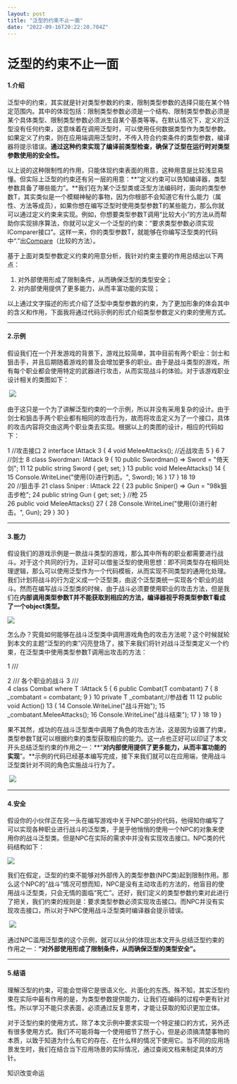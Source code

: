 ```yaml
---
layout: post
title: "泛型的约束不止一面"
date: "2022-09-16T20:22:20.704Z"
---
```

泛型的约束不止一面
=========

#### 1.介绍

泛型中的约束，其实就是针对类型参数的约束，限制类型参数的选择只能在某个特定范围内。其中的体现包括：限制类型参数必须是一个结构、限制类型参数必须是某个具体类型、限制类型参数必须派生自某个基类等等。在默认情况下，定义的泛型没有任何约束，这意味着在调用泛型时，可以使用任何数据类型作为类型参数。如果定义了约束，则在应用端调用泛型时，不传入符合约束条件的类型参数，编译器将提示错误。**通过这种约束实现了编译前类型检查，确保了泛型在运行时对类型参数使用的安全性。**

以上说的这种限制性的作用，只能体现约束表面的用意，这种用意是比较浅显易懂。但实际上泛型的约束还有另一层的用意：**“定义约束可以告知编译器，类型参数具备了哪些能力”。**我们在为某个泛型类或泛型方法编码时，面向的类型参数T，其实类似是一个模糊神秘的事物，因为你根部不会知道它有什么能力（属性、方法等成员），如果你想在编写泛型时使用类型参数T的某些能力，那么你就可以通过定义约束来实现。例如，你想要类型参数T调用“比较大小”的方法从而帮助你实现排序算法，你就可以定义一个泛型的约束：“要求类型参数必须实现IComparer接口”。这样一来，你的类型参数T，就能够在你编写泛型类的代码中“.”出[Compare](https://docs.microsoft.com/zh-cn/dotnet/api/system.collections.generic.icomparer-1.compare?view=net-6.0#system-collections-generic-icomparer-1-compare(-0-0))（比较的方法）。

基于上面对类型参数定义约束的用意分析，我针对约束主要的作用总结出以下两点：

1.  对外部使用形成了限制条件，从而确保泛型的类型安全；
2.  对内部使用提供了更多能力，从而丰富功能的实现；

以上通过文字描述的形式介绍了泛型中类型参数的约束，为了更加形象的体会其中的含义和作用，下面我将通过代码示例的形式介绍类型参数定义约束的使用方式。

* * *

#### 2.示例

假设我们在一个开发游戏的背景下，游戏比较简单，其中目前有两个职业：剑士和狙击手，并且后期随着游戏的普及会增加更多的职业。由于是战斗类型的游戏，所有每个职业都会使用特定的武器进行攻击，从而实现战斗的体验。对于该游戏职业设计相关的类图如下：

 ![](https://img2022.cnblogs.com/blog/722260/202209/722260-20220916162909065-1018744037.png)

由于这只是一个为了讲解泛型约束的一个示例，所以并没有采用复杂的设计。由于剑士和狙击手两个职业都有相同的攻击行为，故而将攻击定义为了一个接口，具体的攻击内容将交由这两个职业类去实现。根据以上的类图的设计，相应的代码如下：

 1     //攻击接口
 2     interface IAttack 3     {
 4         void MeleeAttacks();  //近战攻击
 5     }
 6 
 7     //剑士
 8     class Swordman: IAttack 9 {
10         public Swordman() => Sword = "倚天剑";
11 
12         public string Sword { get; set; }
13         public void MeleeAttacks()
14 {
15             Console.WriteLine("使用{0}进行刺击。", Sword);
16 }
17 }
18 
19     
20     //狙击手
21     class Sniper : IAttack
22 {
23         public Sniper() => Gun = "98k狙击步枪";
24         public string Gun { get; set; } //枪
25  
26         public void MeleeAttacks()
27 {
28             Console.WriteLine("使用{0}进行射击。", Gun);
29 }
30     }

* * *

#### 3.能力

假设我们的游戏示例是一款战斗类型的游戏，那么其中所有的职业都需要进行战斗。对于这个共同的行为，正好可以借鉴泛型的使用思想：即不同类型存在相同处理逻辑，那么可以使用泛型作为一个代码模板，从而实现不同类型的通用化处理。我们计划将战斗的行为定义成一个泛型类，由这个泛型类统一实现各个职业的战斗。然而在编写战斗泛型类的时候，由于战斗必须要使用职业的攻击方法，但是我们在**内部调用类型参数T并不能获取到相应的方法，编译器视乎将类型参数T看成了一个object类型。**

**![](https://img2022.cnblogs.com/blog/722260/202209/722260-20220916163043041-1175853592.png)**

怎么办？究竟如何能够在战斗泛型类中调用游戏角色的攻击方法呢？这个时候就轮到本文的主题“泛型的约束”闪亮登场了，接下来我们将针对战斗泛型类定义一个约束，在泛型类中使用类型参数T调用出攻击的方法：

 1     /// <summary>
 2     /// 各个职业的战斗 3     /// </summary>
 4     class Combat<T> where T :IAttack 5     {
 6         public Combat(T combatant) 7         {
 8             \_combatant = combatant; 9 }
10         private T \_combatant;//参战者
11 
12         public void Action()
13 {
14             Console.WriteLine("战斗开始");
15 \_combatant.MeleeAttacks();
16             Console.WriteLine("战斗结束");
17 }
18 
19     }

果不其然，成功的在战斗泛型类中调用了角色的攻击方法，这是因为设置了约束，类型参数T就可以根据约束的类型获取相应的能力。这一点也正好可以印证了本文开头总结泛型约束的作用之一：**“****对内部使用提供了更多能力，从而丰富功能的实现****”。**示例的代码已经基本编写完成，接下来我们就可以在应用端，使用战斗泛型类针对不同的角色实施战斗行为了。

 ![](https://img2022.cnblogs.com/blog/722260/202209/722260-20220916163133963-1454665301.png)

* * *

#### 4.安全

假设你的小伙伴正在另一头在编写游戏中关于NPC部分的代码，他得知你编写了可以实现各种职业进行战斗的泛型类，于是乎他悄悄的使用一个NPC的对象来使用你的战斗泛型类。但是NPC在实际的需求中并没有实现攻击接口。NPC类的代码结构如下：

![](https://img2022.cnblogs.com/blog/722260/202209/722260-20220916163208163-1655920199.png)

我们在假定，泛型的约束不能够对外部传入的类型参数(NPC类)起到限制作用。那么这个NPC的“战斗”情况可想而知，NPC是没有主动攻击的方法的，他盲目的使用战斗泛型类，只会无情的面临“死亡”。还好，我们定义的类型参数约束对此进行了把关，我们约束的规则是：要求类型参数必须实现攻击接口。而NPC并没有实现攻击接口，所以对于NPC使用战斗泛型类时编译器会提示错误。

 ![](https://img2022.cnblogs.com/blog/722260/202209/722260-20220916163232459-562538451.png)

通过NPC滥用泛型类的这个示例，就可以从分的体现出本文开头总结泛型约束的作用之一：**“对外部使用形成了限制条件，从而确保泛型的类型安全”。**

* * *

#### 5.结语

理解泛型的约束，可能会觉得它是很语义化、片面化的东西。殊不知，其实泛型约束在实际中最有作用的是，为类型参数提供能力，让我们在编码的过程中更有针对性。所以学习不能只求表面，必须通过反复思考，才能让获取的知识更加立体。

对于泛型约束的使用方式，除了本文示例中要求实现一个特定接口的方式，另外还有很多使用方式。我们不可能将每一个使用细节了然于心，但是必须搞清楚事物的本质，以致于知道为什么有它的存在、在什么样的情况下使用它。当不同的应用场景发生时，我们在结合当下应用场景的实际情况，通过查阅文档来制定具体的方针。

知识改变命运